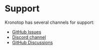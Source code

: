 # Support

Kronotop has several channels for support:

* [GitHub Issues](https://github.com/kronotop/kronotop/issues)
* [Discord channel](https://discord.gg/Nyy4Afpr)
* [GitHub Discussions](https://github.com/kronotop/kronotop/discussions)